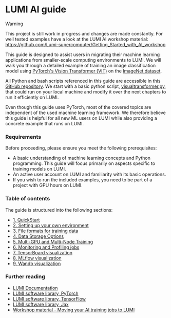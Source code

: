# LUMI AI guide

> [!WARNING]  
> This project is still work in progress and changes are made constantly. For well tested examples have a look at the LUMI AI workshop material: https://github.com/Lumi-supercomputer/Getting_Started_with_AI_workshop


This guide is designed to assist users in migrating their machine learning applications from smaller-scale computing environments to LUMI. We will walk you through a detailed example of training an image classification model using [PyTorch's Vision Transformer (VIT)](https://pytorch.org/vision/main/models/vision_transformer.html) on the [ImageNet dataset](https://www.image-net.org/).

All Python and bash scripts referenced in this guide are accessible in this [GitHub repository](https://github.com/Lumi-supercomputer/LUMI-AI-example/tree/main). We start with a basic python script, [visualtransformer.py](quickstart/visualtransformer.py), that could run on your local machine and modify it over the next chapters to run it efficiently on LUMI.

Even though this guide uses PyTorch, most of the covered topics are independent of the used machine learning framework. We therefore believe this guide is helpful for all new ML users on LUMI while also providing a concrete example that runs on LUMI.

### Requirements

Before proceeding, please ensure you meet the following prerequisites:

* A basic understanding of machine learning concepts and Python programming. This guide will focus primarily on aspects specific to training models on LUMI.
* An active user account on LUMI and familiarity with its basic operations.
* If you wish to run the included examples, you need to be part of a project with GPU hours on LUMI.

### Table of contents

The guide is structured into the following sections:

- [1. QuickStart](https://github.com/Lumi-supercomputer/LUMI-AI-Guide/tree/main/1-quickstart#readme)
- [2. Setting up your own environment](https://github.com/Lumi-supercomputer/LUMI-AI-Guide/tree/main/2-setting-up-environment#readme)
- [3. File formats for training data](https://github.com/Lumi-supercomputer/LUMI-AI-Guide/tree/main/3-file-formats#readme)
- [4. Data Storage Options](https://github.com/Lumi-supercomputer/LUMI-AI-Guide/tree/main/4-data-storage#readme)
- [5. Multi-GPU and Multi-Node Training](https://github.com/Lumi-supercomputer/LUMI-AI-Guide/tree/main/5-multi-gpu-and-node#readme)
- [6. Monitoring and Profiling jobs](https://github.com/Lumi-supercomputer/LUMI-AI-Guide/tree/main/6-monitoring-and-profiling#readme)
- [7. TensorBoard visualization](https://github.com/Lumi-supercomputer/LUMI-AI-Guide/tree/main/7-TensorBoard-visualization#readme)
- [8. MLflow visualization](https://github.com/Lumi-supercomputer/LUMI-AI-Guide/tree/main/8-MLflow-visualization#readme)
- [9. Wandb visualization](https://github.com/Lumi-supercomputer/LUMI-AI-Guide/tree/main/9-Wandb-visualization#readme)
  
### Further reading

- [LUMI Documentation](https://docs.lumi-supercomputer.eu/)
- [LUMI software library, PyTorch](https://lumi-supercomputer.github.io/LUMI-EasyBuild-docs/p/PyTorch/)
- [LUMI software library, TensorFlow](https://lumi-supercomputer.github.io/LUMI-EasyBuild-docs/t/TensorFlow/)
- [LUMI software library, Jax](https://lumi-supercomputer.github.io/LUMI-EasyBuild-docs/j/jax/)
- [Workshop material - Moving your AI training jobs to LUMI](https://lumi-supercomputer.github.io/LUMI-training-materials/ai-20240529/)
